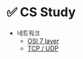 # ✅ CS Study

- 네트워크
  - [OSI 7 layer](/CS_Study/Network/OSI_7layer.md)
  - [TCP / UDP](/CS_Study/Network/OSI_7layer.md)